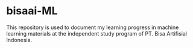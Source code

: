 # bisaai-ML
This repository is used to document my learning progress in machine learning materials at the independent study program of PT. Bisa Artifisial Indonesia.
